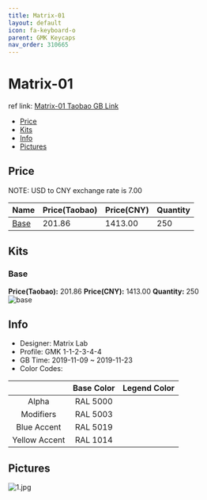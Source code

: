 ```yaml
---
title: Matrix-01 
layout: default
icon: fa-keyboard-o
parent: GMK Keycaps
nav_order: 310665
---
```


# Matrix-01 

ref link: [Matrix-01 Taobao GB Link](https://item.taobao.com/item.htm?id=607588190728)  

* [Price](#price)  
* [Kits](#kits)  
* [Info](#info)  
* [Pictures](#pictures)  


## Price  
NOTE: USD to CNY exchange rate is 7.00

| Name          | Price(Taobao)    |  Price(CNY) | Quantity |
| ------------- | ------------ |  ---------- | -------- |
|[Base](#base)|201.86|1413.00|250|


## Kits  
### Base  
**Price(Taobao):** 201.86    **Price(CNY):** 1413.00    **Quantity:** 250  
<img src="{{ 'assets/images/gmk-keycaps/matrix-01/kits_pics/base.jpg' | relative_url }}" alt="base" class="image featured">


## Info  
* Designer: Matrix Lab  
* Profile: GMK 1-1-2-3-4-4  
* GB Time: 2019-11-09 ~ 2019-11-23 
* Color Codes:  

| |Base Color     | Legend Color
| :-------------: | :-------------: | :------------:
|Alpha|RAL 5000|
|Modifiers|RAL 5003|
|Blue Accent|RAL 5019|
|Yellow Accent|RAL 1014|

## Pictures  
<img src="{{ 'assets/images/gmk-keycaps/matrix-01/rendering_pics/1.jpg' | relative_url }}" alt="1.jpg" class="image featured">
